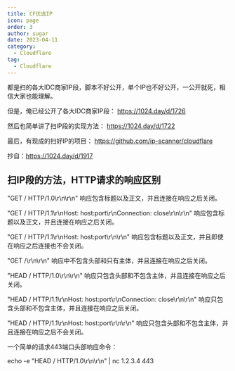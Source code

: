 ```yaml
---
title: CF优选IP
icon: page
order: 3
author: sugar
date: 2023-04-11
category:
  - Cloudflare
tag:
  - Cloudflare
---
```


都是扫的各大IDC商家IP段，脚本不好公开，单个IP也不好公开，一公开就死，相信大家也能理解。

但是，俺已经公开了各大IDC商家IP段：
https://1024.day/d/1726

然后也简单讲了扫IP段的实现方法：
https://1024.day/d/1722

最后，有现成的扫好IP的项目：
https://github.com/ip-scanner/cloudflare



抄自：https://1024.day/d/1917


## 扫IP段的方法，HTTP请求的响应区别
"GET / HTTP/1.0\r\n\r\n" 响应包含标题以及正文，并且连接在响应之后关闭。

"GET / HTTP/1.1\r\nHost: host:port\r\nConnection: close\r\n\r\n" 响应包含标题以及正文，并且连接在响应之后关闭。

"GET / HTTP/1.1\r\nHost: host:port\r\n\r\n" 响应包含标题以及正文，并且即使在响应之后连接也不会关闭。

"GET /\r\n\r\n" 响应中不包含头部和只有主体，并且连接在响应之后关闭。

"HEAD / HTTP/1.0\r\n\r\n" 响应只包含头部和不包含主体，并且连接在响应之后关闭。

"HEAD / HTTP/1.1\r\nHost: host:port\r\nConnection: close\r\n\r\n" 响应只包含头部和不包含主体，并且连接在响应之后关闭。

"HEAD / HTTP/1.1\r\nHost: host:port\r\n\r\n" 响应只包含头部和不包含主体，并且连接在响应之后不会关闭。

一个简单的请求443端口头部响应命令：

echo -e "HEAD / HTTP/1.0\r\n\r\n" | nc 1.2.3.4 443
